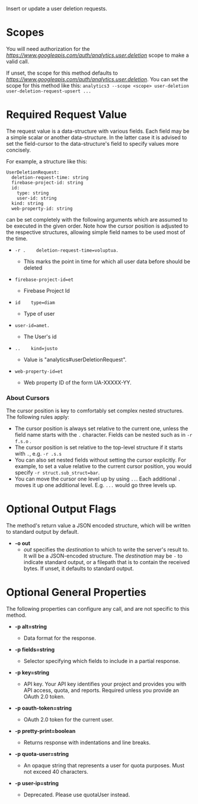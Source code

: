Insert or update a user deletion requests.
# Scopes

You will need authorization for the *https://www.googleapis.com/auth/analytics.user.deletion* scope to make a valid call.

If unset, the scope for this method defaults to *https://www.googleapis.com/auth/analytics.user.deletion*.
You can set the scope for this method like this: `analytics3 --scope <scope> user-deletion user-deletion-request-upsert ...`
# Required Request Value

The request value is a data-structure with various fields. Each field may be a simple scalar or another data-structure.
In the latter case it is advised to set the field-cursor to the data-structure's field to specify values more concisely.

For example, a structure like this:
```
UserDeletionRequest:
  deletion-request-time: string
  firebase-project-id: string
  id:
    type: string
    user-id: string
  kind: string
  web-property-id: string

```

can be set completely with the following arguments which are assumed to be executed in the given order. Note how the cursor position is adjusted to the respective structures, allowing simple field names to be used most of the time.

* `-r .    deletion-request-time=voluptua.`
    - This marks the point in time for which all user data before should be deleted
* `firebase-project-id=et`
    - Firebase Project Id
* `id    type=diam`
    - Type of user
* `user-id=amet.`
    - The User&#39;s id

* `..    kind=justo`
    - Value is &#34;analytics#userDeletionRequest&#34;.
* `web-property-id=et`
    - Web property ID of the form UA-XXXXX-YY.


### About Cursors

The cursor position is key to comfortably set complex nested structures. The following rules apply:

* The cursor position is always set relative to the current one, unless the field name starts with the `.` character. Fields can be nested such as in `-r f.s.o` .
* The cursor position is set relative to the top-level structure if it starts with `.`, e.g. `-r .s.s`
* You can also set nested fields without setting the cursor explicitly. For example, to set a value relative to the current cursor position, you would specify `-r struct.sub_struct=bar`.
* You can move the cursor one level up by using `..`. Each additional `.` moves it up one additional level. E.g. `...` would go three levels up.


# Optional Output Flags

The method's return value a JSON encoded structure, which will be written to standard output by default.

* **-o out**
    - *out* specifies the *destination* to which to write the server's result to.
      It will be a JSON-encoded structure.
      The *destination* may be `-` to indicate standard output, or a filepath that is to contain the received bytes.
      If unset, it defaults to standard output.
# Optional General Properties

The following properties can configure any call, and are not specific to this method.

* **-p alt=string**
    - Data format for the response.

* **-p fields=string**
    - Selector specifying which fields to include in a partial response.

* **-p key=string**
    - API key. Your API key identifies your project and provides you with API access, quota, and reports. Required unless you provide an OAuth 2.0 token.

* **-p oauth-token=string**
    - OAuth 2.0 token for the current user.

* **-p pretty-print=boolean**
    - Returns response with indentations and line breaks.

* **-p quota-user=string**
    - An opaque string that represents a user for quota purposes. Must not exceed 40 characters.

* **-p user-ip=string**
    - Deprecated. Please use quotaUser instead.
